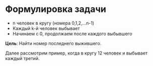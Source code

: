 # Формулировка задачи

- n человек в кругу (номера 0,1,2,...n-1)
- Каждый k-й человек выбывает
- Начинаем с 0, продолжаем после каждого выбывшего

**Цель**: Найти номер последнего выжившего.

Далее рассмотрим пример, когда в кругу 12 человек и выбывает каждый третий.
